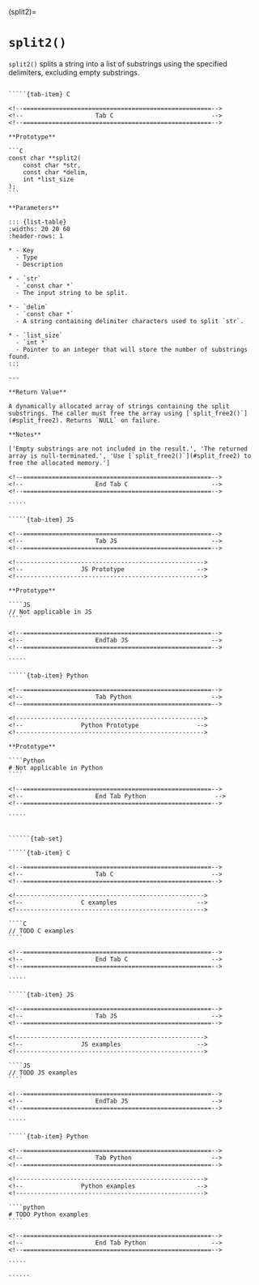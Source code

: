 <!-- ============================================================== -->
(split2)=
# `split2()`
<!-- ============================================================== -->

`split2()` splits a string into a list of substrings using the specified delimiters, excluding empty substrings.

<!------------------------------------------------------------>
<!--                    Prototypes                          -->
<!------------------------------------------------------------>

``````{tab-set}

`````{tab-item} C

<!--====================================================-->
<!--                    Tab C                           -->
<!--====================================================-->

**Prototype**

```C
const char **split2(
    const char *str,
    const char *delim,
    int *list_size
);
```

**Parameters**

::: {list-table}
:widths: 20 20 60
:header-rows: 1

* - Key
  - Type
  - Description

* - `str`
  - `const char *`
  - The input string to be split.

* - `delim`
  - `const char *`
  - A string containing delimiter characters used to split `str`.

* - `list_size`
  - `int *`
  - Pointer to an integer that will store the number of substrings found.
:::

---

**Return Value**

A dynamically allocated array of strings containing the split substrings. The caller must free the array using [`split_free2()`](#split_free2). Returns `NULL` on failure.

**Notes**

['Empty substrings are not included in the result.', 'The returned array is null-terminated.', 'Use [`split_free2()`](#split_free2) to free the allocated memory.']

<!--====================================================-->
<!--                    End Tab C                       -->
<!--====================================================-->

`````

`````{tab-item} JS

<!--====================================================-->
<!--                    Tab JS                          -->
<!--====================================================-->

<!---------------------------------------------------->
<!--                JS Prototype                    -->
<!---------------------------------------------------->

**Prototype**

````JS
// Not applicable in JS
````

<!--====================================================-->
<!--                    EndTab JS                       -->
<!--====================================================-->

`````

`````{tab-item} Python

<!--====================================================-->
<!--                    Tab Python                      -->
<!--====================================================-->

<!---------------------------------------------------->
<!--                Python Prototype                -->
<!---------------------------------------------------->

**Prototype**

````Python
# Not applicable in Python
````

<!--====================================================-->
<!--                    End Tab Python                   -->
<!--====================================================-->

`````

``````

<!------------------------------------------------------------>
<!--                    Examples                            -->
<!------------------------------------------------------------>

```````{dropdown} Examples

``````{tab-set}

`````{tab-item} C

<!--====================================================-->
<!--                    Tab C                           -->
<!--====================================================-->

<!---------------------------------------------------->
<!--                C examples                      -->
<!---------------------------------------------------->

````C
// TODO C examples
````

<!--====================================================-->
<!--                    End Tab C                       -->
<!--====================================================-->

`````

`````{tab-item} JS

<!--====================================================-->
<!--                    Tab JS                          -->
<!--====================================================-->

<!---------------------------------------------------->
<!--                JS examples                     -->
<!---------------------------------------------------->

````JS
// TODO JS examples
````

<!--====================================================-->
<!--                    EndTab JS                       -->
<!--====================================================-->

`````

`````{tab-item} Python

<!--====================================================-->
<!--                    Tab Python                      -->
<!--====================================================-->

<!---------------------------------------------------->
<!--                Python examples                 -->
<!---------------------------------------------------->

````python
# TODO Python examples
````

<!--====================================================-->
<!--                    End Tab Python                  -->
<!--====================================================-->

`````

``````

```````
